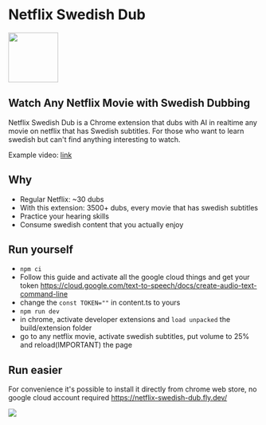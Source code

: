 # Netflix Swedish Dub

<img src="https://github.com/user-attachments/assets/05a19d37-b0c8-4a4f-8bdd-b999558e3a21" width="100">


## Watch Any Netflix Movie with Swedish Dubbing

Netflix Swedish Dub is a Chrome extension that dubs with AI in realtime any movie on netflix that has Swedish subtitles. For those who want to learn swedish but can't find anything interesting to watch.

Example video: [link](https://netflix-swedish-dub.fly.dev/)


## Why
- Regular Netflix: ~30 dubs
- With this extension: 3500+ dubs, every movie that has swedish subtitles
- Practice your hearing skills
- Consume swedish content that you actually enjoy

## Run yourself

- `npm ci`
- Follow this guide and activate all the google cloud things and get your token https://cloud.google.com/text-to-speech/docs/create-audio-text-command-line
- change the `const TOKEN=""` in content.ts to yours
- `npm run dev`
- in chrome, activate developer extensions and `load unpacked` the build/extension folder
- go to any netflix movie, activate swedish subtitles, put volume to 25% and reload(IMPORTANT) the page

## Run easier
For convenience it's possible to install it directly from chrome web store, no google cloud account required https://netflix-swedish-dub.fly.dev/

<img src="https://github.com/user-attachments/assets/090ef4c8-9222-459b-ad98-19b000fa9241">

